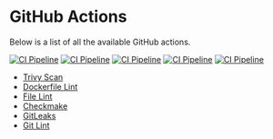 # GitHub Actions


Below is a list of all the available GitHub actions.

[![CI Pipeline](https://github.com/dogmatic69/actions/workflows/Create%20WIP%20PR/badge.svg)](https://github.com/dogmatic69/actions)
[![CI Pipeline](https://github.com/dogmatic69/actions/workflows/Code%20CI/badge.svg)](https://github.com/dogmatic69/actions)
[![CI Pipeline](https://github.com/dogmatic69/actions/workflows/Docker%20related%20CI/badge.svg)](https://github.com/dogmatic69/actions)
[![CI Pipeline](https://github.com/dogmatic69/actions/workflows/General%20File%20related%20CI/badge.svg)](https://github.com/dogmatic69/actions)
[![CI Pipeline](https://github.com/dogmatic69/actions/workflows/Git%20related%20CI/badge.svg)](https://github.com/dogmatic69/actions)

- [Trivy Scan](./docker-audit-trivy.md)
- [Dockerfile Lint](./docker-lint-hadolint.md)
- [File Lint](./file-lint-awesome-ci.md)
- [Checkmake](./file-lint-checkmake.md)
- [GitLeaks](./git-audit-gitleaks.md)
- [Git Lint](./git-lint-awesome-ci.md)
